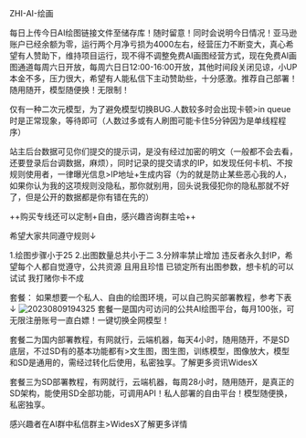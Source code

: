 ZHI-AI-绘画

每日上传今日AI绘图链接文件至储存库！随时留意！同时会说明今日情况！亚马逊账户已经余额为零，运行两个月净亏损为4000左右，经营压力不断变大，真心希望有人赞助下，维持项目运行，现不得不调整免费AI画图经营方式，现在免费AI画图通道每周六日开放，每周六日日12:00-16:00开放，其他时间段关闭见谅，小UP本金不多，压力很大，希望有人能私信下主动赞助些，十分感激。推荐自己部署！随用随开，模型随便换！无限制！

仅有一种二次元模型，为了避免模型切换BUG.人数较多时会出现卡顿>in queue时是正常现象，等待即可（人数过多或有人刷图可能卡住5分钟因为是单线程程序）

站主后台数据可见你们提交的提示词，是没有经过加密的明文（一般都不会去看，还要登录后台调数据，麻烦），同时记录的提交请求的IP，如发现任何卡机、不按规则使用者，一律曝光信息>IP地址+生成内容（为的就是防止某些恶心我的人，如果你认为我的这项规则没隐私，那你就别用，回头说我侵犯你的隐私那就不好了，但是公开的数据都是你有错在先的）

++购买专线还可以定制+自由，感兴趣咨询群主哈++

希望大家共同遵守规则↓

1.绘图步骤小于25
2.出图数量总共小于二
3.分辨率禁止增加
违反者永久封IP，希望每个人都自觉遵守，公共资源 且用且珍惜
已锁定所有出图参数，想卡机的可以试试 我打赌你卡不成

套餐：
如果想要一个私人、自由的绘图环境，可以自己购买部署教程，参考下表↓
![20230809194325](https://github.com/TR990/ZHI-AI-/assets/141832917/480e882f-2fcc-4507-8e9d-0846a6daf72b)
套餐一是国内可访问的公共AI绘图平台，每月100张，可无限注册账号一直白嫖！一键切换全网模型！

套餐二为国内部署教程，有网就行，云端机器，每天4小时，随用随开，不是SD底层，不过SD有的基本功能都有>文生图，图生图，训练模型，图像放大，模型和SD是通用的，需经过转化后使用，私密独享。了解更多资讯WidesX

套餐三为SD部署教程，有网就行，云端机器，每周28小时，随用随开，是真正的SD架构，能使用SD全部功能，可调用API！私人部署的自由平台！模型随便换，私密独享。

感兴趣者在AI群中私信群主>WidesX了解更多详情
